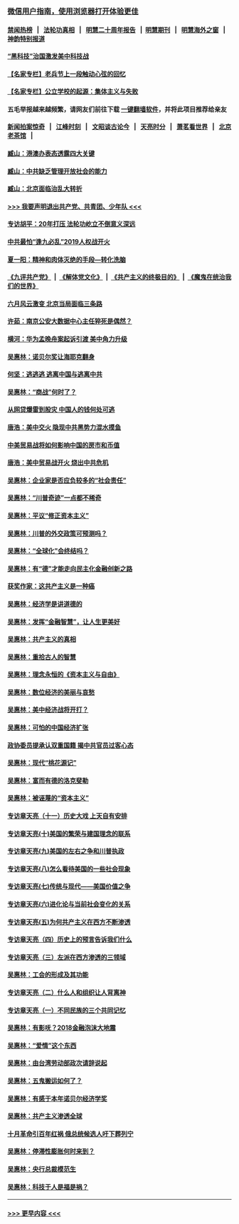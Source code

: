### [微信用户指南，使用浏览器打开体验更佳](https://github.com/gfw-breaker/banned-news1/blob/master/indexes/wechat-guide.md?t=0)
#### [禁闻热榜](热点新闻.md?t=0)  &nbsp;&nbsp;|&nbsp;&nbsp; [法轮功真相](https://github.com/gfw-breaker/truth/blob/master/README.md?t=0) &nbsp;&nbsp;|&nbsp;&nbsp; [明慧二十周年报告](https://github.com/gfw-breaker/mh-reports/blob/master/README.md?t=0) &nbsp;&nbsp;|&nbsp;&nbsp;[明慧期刊](https://github.com/gfw-breaker/mh-qikan) &nbsp;&nbsp;|&nbsp;&nbsp; [明慧海外之窗](https://github.com/gfw-breaker/mh-news/blob/master/README.md?t=0) &nbsp;&nbsp;|&nbsp;&nbsp; [神韵特别报道](https://github.com/gfw-breaker/mh-news/blob/master/shenyun.md?t=0)
#### [“黑科技”治国激发美中科技战](../pages/nsc423/n11638056.md?t=02040322) 
#### [【名家专栏】老兵节上一段触动心弦的回忆](../pages/nsc423/n11646016.md?t=02040322) 
#### [【名家专栏】公立学校的起源：集体主义与失败](../pages/nsc423/n11601833.md?t=02040322) 
#### 五毛举报越来越频繁，请网友们前往下载 [一键翻墙软件](https://github.com/gfw-breaker/ssr-accounts)，并将此项目推荐给亲友
#### [新闻拍案惊奇](https://github.com/gfw-breaker/banned-news1/blob/master/pages/link4.md) &nbsp;&nbsp;|&nbsp;&nbsp; [江峰时刻](https://github.com/gfw-breaker/banned-news1/blob/master/pages/link4.md) &nbsp;&nbsp;|&nbsp;&nbsp; [文昭谈古论今](https://github.com/gfw-breaker/banned-news1/blob/master/pages/link4.md) &nbsp;&nbsp;|&nbsp;&nbsp; [天亮时分](https://github.com/gfw-breaker/banned-news1/blob/master/pages/link4.md) &nbsp;&nbsp;|&nbsp;&nbsp; [萧茗看世界](https://github.com/gfw-breaker/banned-news1/blob/master/pages/link4.md) &nbsp;&nbsp;|&nbsp;&nbsp; [北京老茶馆](https://github.com/gfw-breaker/banned-news1/blob/master/pages/link4.md) &nbsp;&nbsp;|&nbsp;&nbsp; 
#### [臧山：港澳办表态透露四大关键](../pages/nsc423/n11421628.md?t=02040322) 
#### [臧山：中共缺乏管理开放社会的能力](../pages/nsc423/n11407457.md?t=02040322) 
#### [臧山：北京面临治乱大转折](../pages/nsc423/n11406895.md?t=02040322) 
#### [>>> 我要声明退出共产党、共青团、少年队 <<<](https://github.com/begood0513/goodnews/blob/master/quit/letter.md) 
#### [专访胡平：20年打压 法轮功屹立不倒意义深远](../pages/nsc423/n11398800.md?t=02040322) 
#### [中共最怕“逢九必乱”2019人权战开火](../pages/nsc423/n11385248.md?t=02040322) 
#### [夏一阳：精神和肉体灭绝的手段—转化洗脑](../pages/nsc423/n11368250.md?t=02040322) 
#### [《九评共产党》](https://github.com/begood0513/9ping.md/blob/master/README.md) &nbsp;|&nbsp; [《解体党文化》](../../../../jtdwh.md/blob/master/README.md)  &nbsp;|&nbsp; [《共产主义的终极目的》](../../../../gczydzjmd.md/blob/master/README.md) &nbsp;|&nbsp; [《魔鬼在统治我们的世界》](../../../../mgztzwmdsj.md/blob/master/README.md) 
#### [六月风云激变 北京当局面临三条路](../pages/nsc423/n11313668.md?t=02040322) 
#### [许茹：南京公安大数据中心主任猝死是偶然？](../pages/nsc423/n11064744.md?t=02040322) 
#### [横河：华为孟晚舟案起诉引渡 美中角力升级](../pages/nsc423/n11027230.md?t=02040322) 
#### [吴惠林：诺贝尔奖让海耶克翻身](../pages/nsc423/n10890049.md?t=02040322) 
#### [何坚：逃逃逃 逃离中国与逃离中共](../pages/nsc423/n10592891.md?t=02040322) 
#### [吴惠林：“商战”何时了？](../pages/nsc423/n10573558.md?t=02040322) 
#### [从网贷爆雷到股灾 中国人的钱何处可逃](../pages/nsc423/n10572800.md?t=02040322) 
#### [唐浩：美中交火 隐现中共黑势力混水摸鱼](../pages/nsc423/n10544040.md?t=02040322) 
#### [中美贸易战将如何影响中国的房市和币值](../pages/nsc423/n10543697.md?t=02040322) 
#### [唐浩：美中贸易战开火 烧出中共危机](../pages/nsc423/n10540126.md?t=02040322) 
#### [吴惠林：企业家是否应负较多的“社会责任”](../pages/nsc423/n10535022.md?t=02040322) 
#### [吴惠林：“川普奇迹”一点都不稀奇](../pages/nsc423/n10512808.md?t=02040322) 
#### [吴惠林：平议“修正资本主义”](../pages/nsc423/n10495724.md?t=02040322) 
#### [吴惠林：川普的外交政策可预测吗？](../pages/nsc423/n10462387.md?t=02040322) 
#### [吴惠林：“全球化”会终结吗？](../pages/nsc423/n10452838.md?t=02040322) 
#### [吴惠林：有“德”才能走向民主化金融创新之路](../pages/nsc423/n10432292.md?t=02040322) 
#### [获奖作家：这共产主义是一种癌](../pages/nsc423/n10431541.md?t=02040322) 
#### [吴惠林：经济学是讲道德的](../pages/nsc423/n10398014.md?t=02040322) 
#### [吴惠林：发挥“金融智慧”，让人生更美好](../pages/nsc423/n10375019.md?t=02040322) 
#### [吴惠林：共产主义的真相](../pages/nsc423/n10351394.md?t=02040322) 
#### [吴惠林：重拾古人的智慧](../pages/nsc423/n10337691.md?t=02040322) 
#### [吴惠林：理念永恒的《资本主义与自由》](../pages/nsc423/n10316274.md?t=02040322) 
#### [吴惠林：数位经济的美丽与哀愁](../pages/nsc423/n10292946.md?t=02040322) 
#### [吴惠林：美中经济战将开打？](../pages/nsc423/n10258825.md?t=02040322) 
#### [吴惠林：可怕的中国经济扩张](../pages/nsc423/n10219147.md?t=02040322) 
#### [政协委员提承认双重国籍 揭中共官员过客心态](../pages/nsc423/n10208809.md?t=02040322) 
#### [吴惠林：现代“桃花源记”](../pages/nsc423/n10185234.md?t=02040322) 
#### [吴惠林：富而有德的洛克斐勒](../pages/nsc423/n10142264.md?t=02040322) 
#### [吴惠林：被诬蔑的“资本主义”](../pages/nsc423/n10124816.md?t=02040322) 
#### [专访章天亮（十一）历史大戏 上天自有安排](../pages/nsc423/n10094905.md?t=02040322) 
#### [专访章天亮(十)美国的繁荣与建国理念的联系](../pages/nsc423/n10094899.md?t=02040322) 
#### [专访章天亮(九)美国的左右之争和川普执政](../pages/nsc423/n10094889.md?t=02040322) 
#### [专访章天亮(八)怎么看待美国的一些社会现象](../pages/nsc423/n10094857.md?t=02040322) 
#### [专访章天亮(七)传统与现代——美国价值之争](../pages/nsc423/n10093140.md?t=02040322) 
#### [专访章天亮(六)进化论与当前社会变化的关系](../pages/nsc423/n10092036.md?t=02040322) 
#### [专访章天亮(五)为何共产主义在西方不断渗透](../pages/nsc423/n10083620.md?t=02040322) 
#### [专访章天亮（四）历史上的预言告诉我们什么](../pages/nsc423/n10083606.md?t=02040322) 
#### [专访章天亮（三）左派在西方渗透的三领域](../pages/nsc423/n10081115.md?t=02040322) 
#### [吴惠林：工会的形成及其功能](../pages/nsc423/n10080633.md?t=02040322) 
#### [专访章天亮（二）什么人和组织让人背离神](../pages/nsc423/n10076637.md?t=02040322) 
#### [专访章天亮（一）不同民族的三个共同记忆](../pages/nsc423/n10074188.md?t=02040322) 
#### [吴惠林：有影呒？2018金融泡沫大地震](../pages/nsc423/n10040534.md?t=02040322) 
#### [吴惠林：“爱情”这个东西](../pages/nsc423/n10019423.md?t=02040322) 
#### [吴惠林：由台湾劳动部政次请辞说起](../pages/nsc423/n9979679.md?t=02040322) 
#### [吴惠林：五鬼搬运如何了？](../pages/nsc423/n9925338.md?t=02040322) 
#### [吴惠林：有感于本年诺贝尔经济学奖](../pages/nsc423/n9871883.md?t=02040322) 
#### [吴惠林：共产主义渗透全球](../pages/nsc423/n9812748.md?t=02040322) 
#### [十月革命引百年红祸 俄总统候选人吁下葬列宁](../pages/nsc423/n9810182.md?t=02040322) 
#### [吴惠林：停滞性膨胀何时来到？](../pages/nsc423/n9764136.md?t=02040322) 
#### [吴惠林：央行总裁模范生](../pages/nsc423/n9728134.md?t=02040322) 
#### [吴惠林：科技于人是福是祸？](../pages/nsc423/n9672982.md?t=02040322) 

----
#### [ >>> 更早内容 <<< ](../indexes/nsc423-earlier.md)
